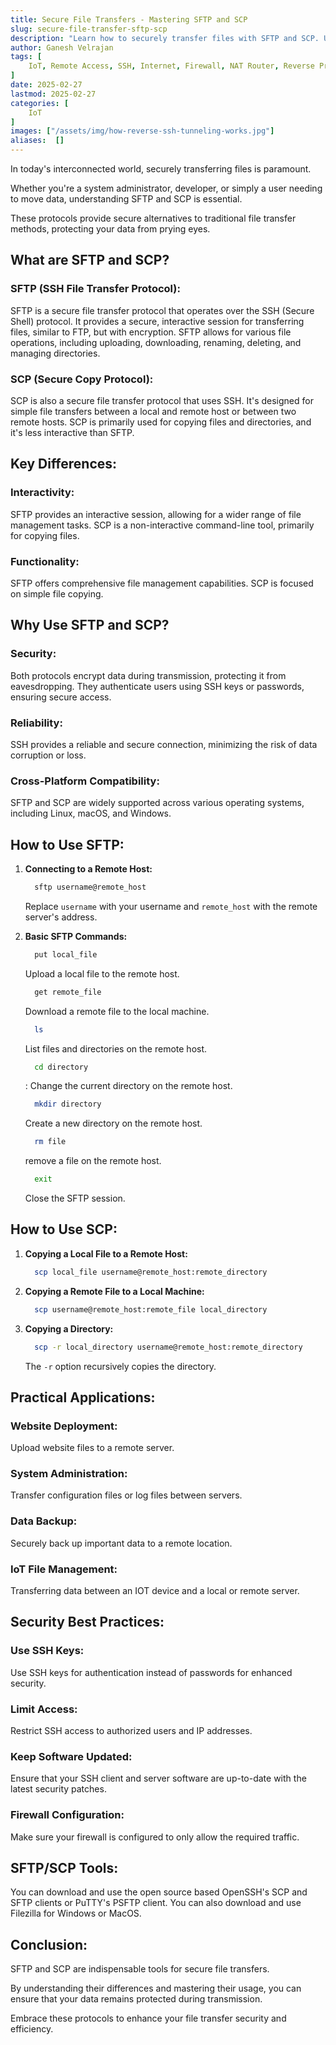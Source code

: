 ```yaml
---
title: Secure File Transfers - Mastering SFTP and SCP
slug: secure-file-transfer-sftp-scp
description: "Learn how to securely transfer files with SFTP and SCP. Understand the differences, commands, and best practices for safe data transmission."
author: Ganesh Velrajan
tags: [
    IoT, Remote Access, SSH, Internet, Firewall, NAT Router, Reverse Proxy, Reverse SSH Tunnel, port forwarding, key based authentication, SSH 2FA, Google Authenticator, Secure File Transfer, SFTP, SCP, PSFTP, Filezilla, PuTTY
]
date: 2025-02-27
lastmod: 2025-02-27
categories: [
    IoT
]
images: ["/assets/img/how-reverse-ssh-tunneling-works.jpg"]
aliases:  []
---
```


In today's interconnected world, securely transferring files is paramount. 

Whether you're a system administrator, developer, or simply a user needing to move data, understanding SFTP and SCP is essential. 

These protocols provide secure alternatives to traditional file transfer methods, protecting your data from prying eyes.

## What are SFTP and SCP?

### SFTP (SSH File Transfer Protocol):
SFTP is a secure file transfer protocol that operates over the SSH (Secure Shell) protocol.
It provides a secure, interactive session for transferring files, similar to FTP, but with encryption.
SFTP allows for various file operations, including uploading, downloading, renaming, deleting, and managing directories.

### SCP (Secure Copy Protocol):
SCP is also a secure file transfer protocol that uses SSH.
It's designed for simple file transfers between a local and remote host or between two remote hosts.
SCP is primarily used for copying files and directories, and it's less interactive than SFTP.

## Key Differences:

### Interactivity:
SFTP provides an interactive session, allowing for a wider range of file management tasks.
SCP is a non-interactive command-line tool, primarily for copying files.

### Functionality:
SFTP offers comprehensive file management capabilities.
SCP is focused on simple file copying.

## Why Use SFTP and SCP?

### Security:
Both protocols encrypt data during transmission, protecting it from eavesdropping.
They authenticate users using SSH keys or passwords, ensuring secure access.

### Reliability:
SSH provides a reliable and secure connection, minimizing the risk of data corruption or loss.

### Cross-Platform Compatibility:
SFTP and SCP are widely supported across various operating systems, including Linux, macOS, and Windows.

## How to Use SFTP:

1.  **Connecting to a Remote Host:**
    ```sh
      sftp username@remote_host
      ```
    Replace `username` with your username and `remote_host` with the remote server's address.
    
2.  **Basic SFTP Commands:**
    ```sh
      put local_file 
    ```
    Upload a local file to the remote host.
    ```sh
      get remote_file 
    ```
    Download a remote file to the local machine.
    ```sh
      ls
    ```
    List files and directories on the remote host.
    ```sh
      cd directory
    ```
    : Change the current directory on the remote host.
    ```sh
      mkdir directory
    ```
    Create a new directory on the remote host.
    ```sh
      rm file
    ```
    remove a file on the remote host.
    ```sh
      exit
    ```
    Close the SFTP session.

## How to Use SCP:

1.  **Copying a Local File to a Remote Host:**

    ```sh
      scp local_file username@remote_host:remote_directory
    ```
2.  **Copying a Remote File to a Local Machine:**

    ```sh
      scp username@remote_host:remote_file local_directory
    ```
3.  **Copying a Directory:**

    ```sh
      scp -r local_directory username@remote_host:remote_directory
    ```
    The `-r` option recursively copies the directory.

## Practical Applications:

### Website Deployment:
Upload website files to a remote server.

### System Administration:
Transfer configuration files or log files between servers.

### Data Backup:
Securely back up important data to a remote location.

### IoT File Management:
Transferring data between an IOT device and a local or remote server.

## Security Best Practices:

### Use SSH Keys:
Use SSH keys for authentication instead of passwords for enhanced security.

### Limit Access:
Restrict SSH access to authorized users and IP addresses.

### Keep Software Updated:
Ensure that your SSH client and server software are up-to-date with the latest security patches.

### Firewall Configuration:
Make sure your firewall is configured to only allow the required traffic.

## SFTP/SCP Tools:
You can download and use the open source based OpenSSH's SCP and SFTP clients or PuTTY's PSFTP client.
You can also download and use Filezilla for Windows or MacOS.

## Conclusion:

SFTP and SCP are indispensable tools for secure file transfers. 

By understanding their differences and mastering their usage, you can ensure that your data remains protected during transmission. 

Embrace these protocols to enhance your file transfer security and efficiency.